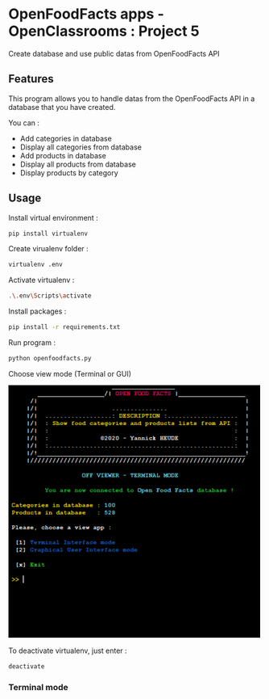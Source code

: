 # OpenFoodFacts apps - OpenClassrooms : Project 5
Create database and use public datas from OpenFoodFacts API

## Features
This program allows you to handle datas from the OpenFoodFacts API in a database that you have created.

You can :
- Add categories in database
- Display all categories from database
- Add products in database
- Display all products from database
- Display products by category

## Usage
Install virtual environment : 
```bash
pip install virtualenv
```

Create virualenv folder : 
```bash
virtualenv .env
```

Activate virtualenv : 
```bash
.\.env\Scripts\activate
```

Install packages : 
```bash
pip install -r requirements.txt
```

Run program : 
```bash
python openfoodfacts.py
```

Choose view mode (Terminal or GUI)

<img width=500px src="https://github.com/Ayckinn/OpenClassrooms/blob/master/PROJET_05/screenshots/main_view.png" />

To deactivate virtualenv, just enter : 
```bash
deactivate
```

### Terminal mode
